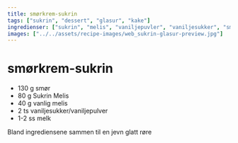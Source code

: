 ```yaml
---
title: smørkrem-sukrin
tags: ["sukrin", "dessert", "glasur", "kake"]
ingredienser: ["sukrin", "melis", "vaniljepuvler", "vaniljesukker", "smør"]
images: ["../../assets/recipe-images/web_sukrin-glasur-preview.jpg"]
---
```


# smørkrem-sukrin

- 130 g smør
- 80 g Sukrin Melis
- 40 g vanlig melis
- 2 ts vaniljesukker/vaniljepulver
- 1-2 ss melk

Bland ingrediensene sammen til en jevn glatt røre
